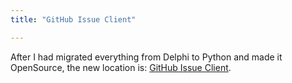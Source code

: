 ```yaml
---
title: "GitHub Issue Client"

---
```


After I had migrated everything from Delphi to Python and made it OpenSource, the new location is: [GitHub Issue Client](https://github.com/dseichter/GithubIssueClient).
